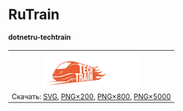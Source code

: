 ﻿# RuTrain

#### dotnetru-techtrain

|       |
| :---: |
|       |
| ![dotnetru-techtrain](dotnetru-techtrain-200.png) |
| Скачать: [SVG](https://raw.githubusercontent.com/kulakovt/SpbDotNet/master/Art/RuTrain/dotnetru-techtrain.svg), [PNG×200](https://raw.githubusercontent.com/kulakovt/SpbDotNet/master/Art/RuTrain/dotnetru-techtrain-200.png), [PNG×800](https://raw.githubusercontent.com/kulakovt/SpbDotNet/master/Art/RuTrain/dotnetru-techtrain-800.png), [PNG×5000](https://raw.githubusercontent.com/kulakovt/SpbDotNet/master/Art/RuTrain/dotnetru-techtrain-5000.png) |

